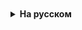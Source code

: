 <details style="padding-top: 18px">
  <summary style="cursor: pointer;"><b>На русском</b></summary>
## Оценка алгоритмов
# Сортировка и поиск

**Поиск в программировании** - это ключевая операция, направленная на нахождение элемента в наборе данных или определение его точной позиции. Один из простейших алгоритмов поиска - линейный поиск, который осуществляется путем последовательного перебора элементов в данных. Этот метод особенно полезен, когда структура данных не упорядочена и не имеет каких-либо специальных свойств. Однако, линейный поиск может быть неэффективным на больших объемах данных, особенно в худшем случае, когда искомый элемент отсутствует в коллекции. В таких ситуациях алгоритму приходится проверять каждый элемент, что приводит к увеличению времени выполнения. Это подчеркивает важность выбора подходящего алгоритма поиска в зависимости от характера и размера набора данных.
![img](https://lh7-us.googleusercontent.com/xWhZR1MZ2p3N63eZYjEqr6C8LPz-BpfCPEGoOxXlHkKwtvgUAbTFvRlqOCYTA2WgmBDExvG5I092MJaUc3ujUHKkia_TVuhG48kohoNgCj-n6SBSLIPar5aux6QUt3auguuzShq995BtnbhpdtYBmpM)
**Бинарный поиск** - это эффективный алгоритм поиска, который находит широкое применение в случаях, когда данные уже упорядочены. Принцип его работы схож с методом поиска слова в словаре: вместо того чтобы перебирать все слова, мы делим словарь на половины до тех пор, пока не найдем нужное слово. В контексте бинарного поиска это означает, что при каждом шаге алгоритм сравнивает искомый элемент с элементом в середине диапазона, сокращая область поиска вдвое. Это значительно ускоряет поиск по сравнению с линейным методом, особенно в больших наборах данных. Таким образом, бинарный поиск идеально подходит для быстрого нахождения элементов в больших и упорядоченных наборах данных, предлагая высокую эффективность и скорость выполнения по сравнению с другими алгоритмами поиска.





Рассмотрим пример поиска числа **23** в массиве:![img](https://lh7-us.googleusercontent.com/h0YrASYJGw0bUQrHVK9F1lj9CP0CutHof0_I_cCXLezvBmJayXo_wY5hEQe1LIAxImLh6r-GFDIe6xFT7HrHrkpTdIzoB-8GnXzuTd6pmZdaiOBwlvOXNqyscr6xClhsmYWofJcW5DpZN06J3Sltt3A)![img](https://lh7-us.googleusercontent.com/SFyPo6TapSJCNHcI2VK0KE9Z4KISQHk50vfd9VKOma6GYWnOSdk8Xmxtu0I6rwoQjZdwMG5Y4GLOSUKhd4UgxJsNI5VHrAmbWX_Z1bjRfja97R0og7h4ibBqu9pTRmTBHhPAfk0eS4DJY2AOAvD-kLw)![img](https://lh7-us.googleusercontent.com/tUF_T8tzpXKJEL9YacENA8iVz69c1_PjjDEwh_kbBl56VGD59VvVenG3qxTL0ko32flSSlJ7rwW2etQPWElAQugThz2Y14_XqslavSGzUvqOU2wM_VrF5DICizTeVe3KBCx4xWYuE7wyXfUk6Q4LefM)![img](https://lh7-us.googleusercontent.com/pQsU432nrCoqn_C1nfzBFd-0IlMAevLADgiNnlHhxWoWPfEGMeKkGYe3LwRRNv46SxhfYLCChh1LqYC4Iov9lVVsUn05lYmpWFRRxJV0QleuuQajjXQ32d3WDYXBeOiOOHq9aXL3SPeKVaryFhdKMTA)Таким образом, было выполнено только **3 сравнения**.


**Сортировка** - это фундаментальный процесс в области компьютерных наук, который заключается в упорядочивании элементов в наборе данных согласно определенному критерию, например, по возрастанию или убыванию. Один из ключевых аспектов сортировки - это её способность ускорить процессы поиска, так как упорядоченные данные позволяют использовать более эффективные методы поиска, такие как бинарный поиск. Существует множество алгоритмов сортировки, каждый из которых имеет свои особенности и подходит для различных сценариев использования.
Одним из простейших примеров является алгоритм **сортировки выбором** (**selection sort**). Этот алгоритм работает, последовательно находя наименьший (или наибольший) элемент из неотсортированной части массива и обменивая его с первым неотсортированным элементом. Несмотря на свою простоту, сортировка выбором не является самым быстрым алгоритмом, особенно на больших наборах данных. Однако, его легкость в понимании и реализации делает его хорошим выбором для введения в концепции сортировки. Сортировка выбором иллюстрирует важный принцип в алгоритмах сортировки - баланс между эффективностью и сложностью, позволяющий выбирать оптимальный метод в зависимости от конкретной задачи и объема данных.
Сортировка выбором (Selection Sort) на наборе данных [8, 6, 2, 5, 1] происходит следующим образом:
**Первый проход:**
Находим минимальный элемент во всем массиве. Минимальный элемент - 1.Меняем местами 1 и первый элемент массива (8).Новый массив: [1, 6, 2, 5, 8].
**Второй проход:**
Игнорируем уже отсортированный элемент (1) и ищем минимальный элемент в оставшейся части массива. Минимальный элемент - 2.Меняем местами 2 и первый элемент из неотсортированной части (6).Новый массив: [1, 2, 6, 5, 8].
**Третий проход:**
Продолжаем игнорировать отсортированную часть (1, 2) и находим минимальный элемент в оставшейся части. Здесь это 5.Меняем местами 5 и первый элемент из неотсортированной части (6).Новый массив: [1, 2, 5, 6, 8].



**Четвертый проход:**
Игнорируем уже отсортированные элементы (1, 2, 5) и выбираем минимальный из оставшихся. Это 6, который уже находится на своем месте.Поскольку 6 уже находится на своей позиции, никаких обменов не происходит.Новый массив: [1, 2, 5, 6, 8].Пятый проход:
Остается только один элемент (8), который уже находится на своем месте.Массив уже полностью отсортирован: [1, 2, 5, 6, 8].
![img](https://lh7-us.googleusercontent.com/-LGMlVlCa8pjQFoR-YNhPD_qNARmIsl6HSs98D-uQK8QwkMhSDtAAy2JsSIT-oH6wnBlwdrej4N53NlvWOWj8kmrsbxdNyPRCbkvRgW290BV9UifaZ8XCBgj8-NRKJnWMWTGgPSunV-k5ejM75Qfbis)



</details>
